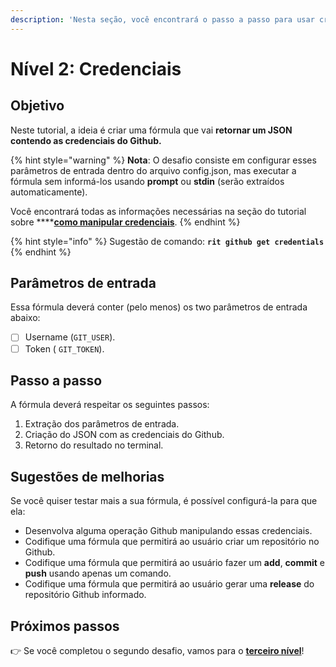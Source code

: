 ```yaml
---
description: 'Nesta seção, você encontrará o passo a passo para usar credenciais no Ritchie.'
---
```


# Nível 2: Credenciais

## Objetivo

Neste tutorial, a ideia é criar uma fórmula que vai **retornar um JSON contendo as credenciais do Github.**

{% hint style="warning" %}
**Nota**: O desafio consiste em configurar esses parâmetros de entrada dentro do arquivo config.json, mas executar a fórmula sem informá-los usando **prompt** ou **stdin** \(serão extraídos automaticamente\).

Você encontrará todas as informações necessárias na seção do tutorial sobre ****[**como manipular credenciais**](https://docs.ritchiecli.io/v/v2.0-pt/tutoriais/lista-de-comandos).
{% endhint %}

{% hint style="info" %}
Sugestão de comando: **`rit github get credentials`**
{% endhint %}

## Parâmetros de entrada

Essa fórmula deverá conter \(pelo menos\) os two parâmetros de entrada abaixo:

* [ ] Username \(`GIT_USER`\). 
* [ ] Token \( `GIT_TOKEN`\).

## Passo a passo

A fórmula deverá respeitar os seguintes passos:

1. Extração dos parâmetros de entrada. 
2. Criação do JSON com as credenciais do Github. 
3. Retorno do resultado no terminal.

## Sugestões de melhorias

Se você quiser testar mais a sua fórmula, é possível configurá-la para que ela:

* Desenvolva alguma operação Github manipulando essas credenciais. 
* Codifique uma fórmula que permitirá ao usuário criar um repositório no Github. 
* Codifique uma fórmula que permitirá ao usuário fazer um **add**, **commit** e **push** usando apenas um comando. 
* Codifique uma fórmula que permitirá ao usuário gerar uma **release** do repositório Github informado.

## Próximos passos 

👉 Se você completou o segundo desafio, vamos para o [**terceiro nível**](level-4.md)!

